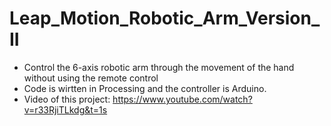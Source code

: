 # Leap_Motion_Robotic_Arm_Version_II
* Control the 6-axis robotic arm through the movement of the hand without using the remote control
* Code is wirtten in Processing and the controller is Arduino.
* Video of this project: https://www.youtube.com/watch?v=r33RjiTLkdg&t=1s
